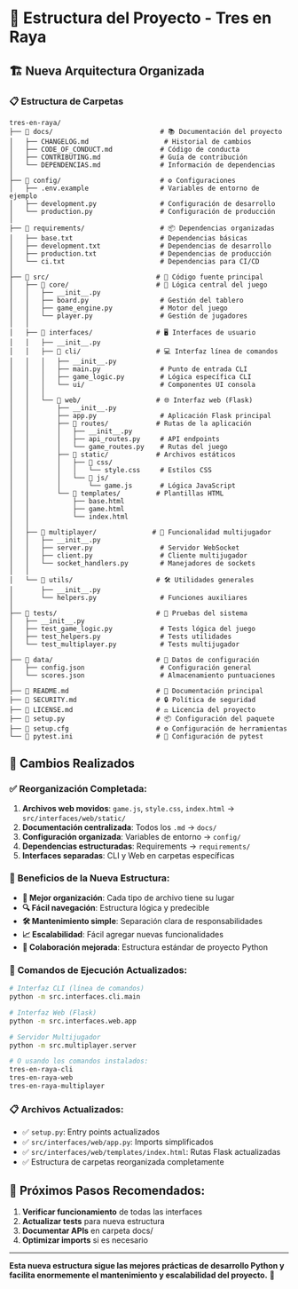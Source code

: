# 📁 Estructura del Proyecto - Tres en Raya

## 🏗️ Nueva Arquitectura Organizada

### 📋 Estructura de Carpetas

```
tres-en-raya/
├── 📁 docs/                           # 📚 Documentación del proyecto
│   ├── CHANGELOG.md                   # Historial de cambios
│   ├── CODE_OF_CONDUCT.md            # Código de conducta
│   ├── CONTRIBUTING.md               # Guía de contribución
│   └── DEPENDENCIAS.md               # Información de dependencias
│
├── 📁 config/                         # ⚙️ Configuraciones
│   ├── .env.example                  # Variables de entorno de ejemplo
│   ├── development.py                # Configuración de desarrollo
│   └── production.py                 # Configuración de producción
│
├── 📁 requirements/                   # 📦 Dependencias organizadas
│   ├── base.txt                      # Dependencias básicas
│   ├── development.txt               # Dependencias de desarrollo
│   ├── production.txt                # Dependencias de producción
│   └── ci.txt                        # Dependencias para CI/CD
│
├── 📁 src/                           # 💾 Código fuente principal
│   ├── 📁 core/                      # 🎯 Lógica central del juego
│   │   ├── __init__.py
│   │   ├── board.py                  # Gestión del tablero
│   │   ├── game_engine.py            # Motor del juego
│   │   └── player.py                 # Gestión de jugadores
│   │
│   ├── 📁 interfaces/                # 🖥️ Interfaces de usuario
│   │   ├── __init__.py
│   │   ├── 📁 cli/                   # 💻 Interfaz línea de comandos
│   │   │   ├── __init__.py
│   │   │   ├── main.py               # Punto de entrada CLI
│   │   │   ├── game_logic.py         # Lógica específica CLI
│   │   │   └── ui/                   # Componentes UI consola
│   │   │
│   │   └── 📁 web/                   # 🌐 Interfaz web (Flask)
│   │       ├── __init__.py
│   │       ├── app.py                # Aplicación Flask principal
│   │       ├── 📁 routes/            # Rutas de la aplicación
│   │       │   ├── __init__.py
│   │       │   ├── api_routes.py     # API endpoints
│   │       │   └── game_routes.py    # Rutas del juego
│   │       ├── 📁 static/            # Archivos estáticos
│   │       │   ├── 📁 css/
│   │       │   │   └── style.css     # Estilos CSS
│   │       │   └── 📁 js/
│   │       │       └── game.js       # Lógica JavaScript
│   │       └── 📁 templates/         # Plantillas HTML
│   │           ├── base.html
│   │           ├── game.html
│   │           └── index.html
│   │
│   ├── 📁 multiplayer/              # 🔗 Funcionalidad multijugador
│   │   ├── __init__.py
│   │   ├── server.py                 # Servidor WebSocket
│   │   ├── client.py                 # Cliente multijugador
│   │   └── socket_handlers.py        # Manejadores de sockets
│   │
│   └── 📁 utils/                     # 🛠️ Utilidades generales
│       ├── __init__.py
│       └── helpers.py                # Funciones auxiliares
│
├── 📁 tests/                         # 🧪 Pruebas del sistema
│   ├── __init__.py
│   ├── test_game_logic.py            # Tests lógica del juego
│   ├── test_helpers.py               # Tests utilidades
│   └── test_multiplayer.py           # Tests multijugador
│
├── 📁 data/                          # 💾 Datos de configuración
│   ├── config.json                   # Configuración general
│   └── scores.json                   # Almacenamiento puntuaciones
│
├── 📄 README.md                      # 📖 Documentación principal
├── 📄 SECURITY.md                    # 🔒 Política de seguridad
├── 📄 LICENSE.md                     # ⚖️ Licencia del proyecto
├── 📄 setup.py                       # 📦 Configuración del paquete
├── 📄 setup.cfg                      # ⚙️ Configuración de herramientas
└── 📄 pytest.ini                     # 🧪 Configuración de pytest
```

## 🔄 Cambios Realizados

### ✅ **Reorganización Completada:**

1. **Archivos web movidos**: `game.js`, `style.css`, `index.html` → `src/interfaces/web/static/`
2. **Documentación centralizada**: Todos los `.md` → `docs/`
3. **Configuración organizada**: Variables de entorno → `config/`
4. **Dependencias estructuradas**: Requirements → `requirements/`
5. **Interfaces separadas**: CLI y Web en carpetas específicas

### 🎯 **Beneficios de la Nueva Estructura:**

- **📁 Mejor organización**: Cada tipo de archivo tiene su lugar
- **🔍 Fácil navegación**: Estructura lógica y predecible  
- **🛠️ Mantenimiento simple**: Separación clara de responsabilidades
- **📈 Escalabilidad**: Fácil agregar nuevas funcionalidades
- **👥 Colaboración mejorada**: Estructura estándar de proyecto Python

### 🚀 **Comandos de Ejecución Actualizados:**

```bash
# Interfaz CLI (línea de comandos)
python -m src.interfaces.cli.main

# Interfaz Web (Flask)  
python -m src.interfaces.web.app

# Servidor Multijugador
python -m src.multiplayer.server

# O usando los comandos instalados:
tres-en-raya-cli
tres-en-raya-web  
tres-en-raya-multiplayer
```

### 📋 **Archivos Actualizados:**

- ✅ `setup.py`: Entry points actualizados
- ✅ `src/interfaces/web/app.py`: Imports simplificados
- ✅ `src/interfaces/web/templates/index.html`: Rutas Flask actualizadas
- ✅ Estructura de carpetas reorganizada completamente

## 🔧 **Próximos Pasos Recomendados:**

1. **Verificar funcionamiento** de todas las interfaces
2. **Actualizar tests** para nueva estructura
3. **Documentar APIs** en carpeta docs/
4. **Optimizar imports** si es necesario

---

**Esta nueva estructura sigue las mejores prácticas de desarrollo Python y facilita enormemente el mantenimiento y escalabilidad del proyecto.** 🎉